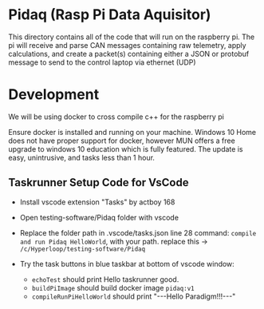 # Pidaq (Rasp Pi Data Aquisitor) 

This directory contains all of the code that will run on the raspberry pi. The pi will receive and parse CAN messages containing raw telemetry, apply calculations,  and create a packet(s) containing either a JSON or protobuf message to send to the control laptop via ethernet (UDP)
 
# Development
We will be using docker to cross compile c++ for the raspberry pi

Ensure docker is installed and running on your machine. Windows 10 Home does not have proper support for docker, however MUN offers a free upgrade to windows 10 education which is fully featured. The update is easy, unintrusive, and tasks less than 1 hour.

## Taskrunner Setup Code for VsCode
* Install vscode extension "Tasks" by actboy 168

* Open testing-software/Pidaq folder with vscode

* Replace the folder path in .vscode/tasks.json line 28 command: `compile and run Pidaq HelloWorld`, with your path. replace this -> `/c/Hyperloop/testing-software/Pidaq `

* Try the task buttons in blue taskbar at bottom of vscode window:
    * `echoTest` should print Hello taskrunner good.
    * `buildPiImage` should build docker image `pidaq:v1`
    * `compileRunPiHelloWorld` should print "---Hello Paradigm!!!---"
